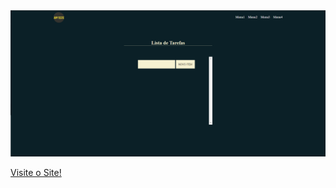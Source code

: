 <img src="./img/Site.png">

<a href="https://lista-de-tarefas-em-js.vercel.app/">Visite o Site!</a>

